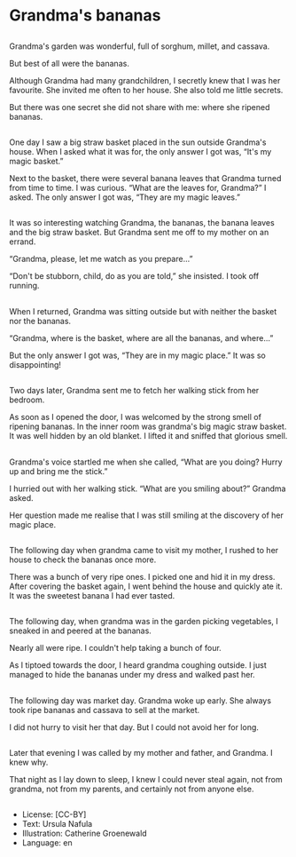 # Grandma's bananas

##
Grandma's garden was wonderful, full of sorghum, millet, and cassava.

But best of all were the bananas.

Although Grandma had many grandchildren, I secretly knew that I was her favourite. She invited me often to her house. She also told me little secrets.

But there was one secret she did not share with me: where she ripened bananas.

##
One day I saw a big straw basket placed in the sun outside Grandma's house. When I asked what it was for, the only answer I got was, “It's my magic basket.”

Next to the basket, there were several banana leaves that Grandma turned from time to time. I was curious. “What are the leaves for, Grandma?” I asked. The only answer I got was, “They are my magic leaves.”

##
It was so interesting watching Grandma, the bananas, the banana leaves and the big straw basket. But Grandma sent me off to my mother on an errand.

“Grandma, please, let me watch as you prepare...”

“Don't be stubborn, child, do as you are told,” she insisted. I took off running.

##
When I returned, Grandma was sitting outside but with neither the basket nor the bananas.

“Grandma, where is the basket, where are all the bananas, and where...”

But the only answer I got was, “They are in my magic place.” It was so disappointing!

##
Two days later, Grandma sent me to fetch her walking stick from her bedroom.

As soon as I opened the door, I was welcomed by the strong smell of ripening bananas. In the inner room was grandma's big magic straw basket. It was well hidden by an old blanket. I lifted it and sniffed that glorious smell.

##
Grandma's voice startled me when she called, “What are you doing? Hurry up and bring me the stick.”

I hurried out with her walking stick. “What are you smiling about?” Grandma asked.

Her question made me realise that I was still smiling at the discovery of her magic place.

##
The following day when grandma came to visit my mother, I rushed to her house to check the bananas once more.

There was a bunch of very ripe ones. I picked one and hid it in my dress. After covering the basket again, I went behind the house and quickly ate it. It was the sweetest banana I had ever tasted.

##
The following day, when grandma was in the garden picking vegetables, I sneaked in and peered at the bananas.

Nearly all were ripe. I couldn't help taking a bunch of four.

As I tiptoed towards the door, I heard grandma coughing outside. I just managed to hide the bananas under my dress and walked past her.

##
The following day was market day. Grandma woke up early. She always took ripe bananas and cassava to sell at the market.

I did not hurry to visit her that day. But I could not avoid her for long.

##
Later that evening I was called by my mother and father, and Grandma. I knew why.

That night as I lay down to sleep, I knew I could never steal again, not from grandma, not from my parents, and certainly not from anyone else.

##
* License: [CC-BY]
* Text: Ursula Nafula
* Illustration: Catherine Groenewald
* Language: en
